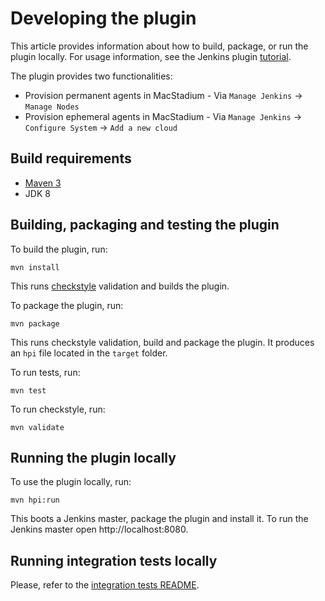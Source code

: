 # Developing the plugin

This article provides information about how to build, package, or run the plugin locally. For usage information, see the Jenkins plugin [tutorial][tutorial].

The plugin provides two functionalities:

- Provision permanent agents in MacStadium - Via `Manage Jenkins` -> `Manage Nodes`
- Provision ephemeral agents in MacStadium - Via `Manage Jenkins` -> `Configure System` -> `Add a new cloud`

## Build requirements

- [Maven 3][maven]
- JDK 8

## Building, packaging and testing the plugin

To build the plugin, run:

    mvn install

This runs [checkstyle][checkstyle] validation and builds the plugin.

To package the plugin, run:

    mvn package

This runs checkstyle validation, build and package the plugin.
It produces an `hpi` file located in the `target` folder.

To run tests, run:

    mvn test

To run checkstyle, run:

    mvn validate

## Running the plugin locally

To use the plugin locally, run:

    mvn hpi:run

This boots a Jenkins master, package the plugin and install it. To run the Jenkins master open http://localhost:8080.

## Running integration tests locally

Please, refer to the [integration tests README](https://github.com/jenkinsci/macstadium-orka-plugin/tree/master/integration-tests).

[maven]: http://maven.apache.org/
[checkstyle]: http://checkstyle.sourceforge.net/
[tutorial]: https://wiki.jenkins.io/display/JENKINS/Plugin+tutorial
